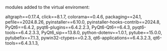 modules added to the virtual enviroment:

altgraph==0.17.4,
click==8.1.7,
colorama==0.4.6,
packaging==24.1,
pefile==2024.8.26,
pyinstaller==6.10.0,
pyinstaller-hooks-contrib==2024.8,
PyQt6==6.4.2,
pyqt6-plugins==6.4.2.2.3,
PyQt6-Qt6==6.4.3,
pyqt6-tools==6.4.2.3.3,
PyQt6_sip==13.8.0,
python-dotenv==1.0.1,
pytube==15.0.0,
pytubefix==7.1.3,
pywin32-ctypes==0.2.3,
qt6-applications==6.4.3.2.3,
qt6-tools==6.4.3.1.3,

